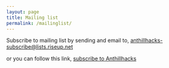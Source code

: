 ```yaml
---
layout: page
title: Mailing list
permalink: /mailinglist/
---
```


Subscribe to mailing list by sending and email to,
<a href="https://mail.google.com/mail/?view=cm&fs=1&to=anthillhacks-subscribe@lists.riseup.net" target="_blank" >
  anthillhacks-subscribe@lists.riseup.net</a>


or you can follow this link, <a href="https://lists.riseup.net/www/subscribe/anthillhacks" target="_blank">subscribe to Anthillhacks</a>